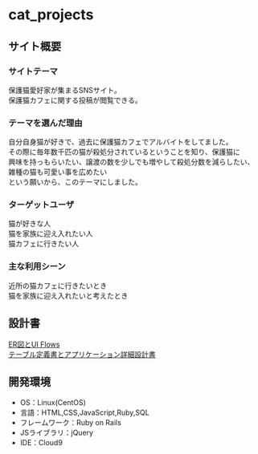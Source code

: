 # cat_projects

## サイト概要
### サイトテーマ
保護猫愛好家が集まるSNSサイト。  
保護猫カフェに関する投稿が閲覧できる。

### テーマを選んだ理由
自分自身猫が好きで、過去に保護猫カフェでアルバイトをしてました。  
その際に毎年数千匹の猫が殺処分されているということを知り、保護猫に  
興味を持っもらいたい、譲渡の数を少しでも増やして殺処分数を減らしたい、  
雑種の猫も可愛い事を広めたい  
という願いから、このテーマにしました。

### ターゲットユーザ
猫が好きな人  
猫を家族に迎え入れたい人  
猫カフェに行きたい人

### 主な利用シーン
近所の猫カフェに行きたいとき  
猫を家族に迎え入れたいと考えたとき

## 設計書
[ER図とUI Flows](https://app.diagrams.net/#G1t7puDwdU0RqPBzh6OJiS7_M7Y1jU_y0Q)  
[テーブル定義書とアプリケーション詳細設計書](https://docs.google.com/spreadsheets/d/1aq8YbqNleNO4-34Uzhf5O8vpuGMhiRiDY4NEyaMip8c/edit#gid=1636449850)

## 開発環境
- OS：Linux(CentOS)
- 言語：HTML,CSS,JavaScript,Ruby,SQL
- フレームワーク：Ruby on Rails
- JSライブラリ：jQuery
- IDE：Cloud9
